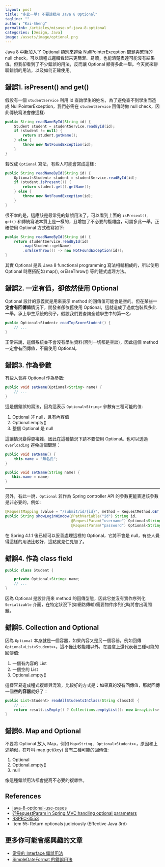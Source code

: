 ```yaml
---
layout: post
title: "多此一舉! 不要這樣用 Java 8 Optional"
tagline: ""
author: "Kai-Sheng"
permalink: /articles/misuse-of-java-8-optional
categories: [Design, Java]
image: /assets/image/optional.png
--- 
```


Java 8 中新加入了 Optional 類別來避免 NullPointerException 問題與繁瑣的 null check，可以讓程式邏輯看起來更簡潔、易讀，也能清楚表達可能沒有結果值。但我卻看到了不少錯誤的用法，反而讓 Optional 顯得多此一舉。今天就來聊聊錯誤的用法，以及如何正確使用。
 
## **錯誤1. isPresent() and get()**
假設有一個 `studentService` 利用 id 查詢學生的姓名，為了避免查不到學生而造成 NullPointerException，我們必需在 `studentService` 回傳時做 null check，因此傳統寫法會像這樣:

```java
public String readNameById(String id) {
    Student student = studentService.readById(id);
    if (student != null) {
        return student.getName();
    } else {
        throw new NotFoundException(id); 
    }
}
```
若改成 `Optional` 寫法，有些人可能會寫成這樣 :

```java
public String readNameById(String id) {
    Optional<Student> student = studentService.readById(id);
    if (student.isPresent()) {
        return student.get().getName();
    } else {
        throw new NotFoundException(id); 
    }
}
```

很不幸的是，這應該是最常見的錯誤用法了，可以看到上面的 `isPresent()`, `get()` 和傳統寫法本質上是一樣的，且增加了不必要的複雜度，可謂多此一舉。正確使用 Optional 方式改寫如下:
 
```java
public String readNameById(String id) {
    return studentService.readById(id)
        .map(Student::getName)
        .orElseThrow(() -> new NotFoundException(id));
}
```
其實 Optional 是與 Java 8 functional programming 寫法相輔相成的，所以使用 Optional 時應搭配如 map(), orElseThrow() 等的鏈式處理方法。

## **錯誤2. 一定有值，卻依然使用 Optional**
Optional 設計的意義就是用來表示 method 的回傳值可能會是空的。但在某些**一定會有回傳值**情況下，開發者卻依舊使用 Optional，這就造成了過度包裝與多此一舉。承上學生系統的例子，假設我們要查詢全體學生中的第一名:
```java
public Optional<Student> readTopScoreStudent() {
    // ...
}
```
正常來說，這個系統並不會沒有學生資料(否則一切都是空談)，因此這個 method 一定會有回傳值，不需使用 Optional。

## **錯誤3. 作為參數**

有些人會將 Optional 作為參數: 

```java
public void setName(Optional<String> name) {
    // ...
}
```

這是個錯誤的寫法，因為這表示 `Optional<String>` 參數有三種可能的值:
1. Optional 非 null，且有內容值
2. Optional.empty()
3. 整個 Optional 是 null

這讓情況變得更複雜，因此在這種情況下請不要使用 Optional。也可以透過 `overloading` 避免這個問題：

```java
public void setName() {
    this.name = "無名氏";
}

public void setName(String name) {
   this.name = name;
}
```

-------

另外，有此一說，`Optional` 若作為 Spring controller API 的參數更能表達該參數是非必要的，例如: 

```java
@RequestMapping (value = "/submit/id/{id}", method = RequestMethod.GET, produces="text/xml")
public String showLoginWindow(@PathVariable("id") String id,
                              @RequestParam("username") Optional<String> username,
                              @RequestParam("password") Optional<String> password) { ... }
```

在 Spring 4.1.1 後已經可以妥善處理這裡的 Optional，它將不會是 null，有些人覺得這樣的用法比較好，這點就見仁見智了。

## **錯誤4. 作為 class field**

```java
public class Student {

    private Optional<String> name;
    // ...
}
```

因為 Optional 是設計用來 method 的回傳型態，因此它並沒有實作序列化 `Serializable` 介面，在特定狀況下(如網路傳輸)需要物件序列化時將會出現問題。

## **錯誤5. Collection and Optional**
因為 `Optional` 本身就是一個容器，如果內容又是另一個容器，例如回傳 `Optional<List<Student>>`，這不僅比較複雜以外，在語意上還代表著三種可能的回傳值:
1. 一個有內容的 List
2. 一個空的 List
3. Optional.empty()

這樣容易造成程式複雜與混淆，比較好的方式是：如果真的沒有回傳值，那就回傳一個**空的容器**就好了：

```java
public List<Student> readAllStudentsInClass(String classId) {
    // ... 
    return result.isEmpty() ? Collections.emptyList(): new ArrayList<>(result);
}
```
 
## **錯誤6. Map and Optional**
不要將 Optional 放入 Map，例如 `Map<String, Optional<Student>>`，原因和上述類似，在呼叫 map.get(key) 會有三種可能的回傳值:
1. Optional<Student>
2. Optional.empty()
3. null

像這種錯誤用法都會提高不必要的複雜性。

## **References**
- [java-8-optional-use-cases](http://dolszewski.com/java/java-8-optional-use-cases/)
- [@RequestParam in Spring MVC handling optional parameters](https://stackoverflow.com/questions/22373696/requestparam-in-spring-mvc-handling-optional-parameters)
- [RSPEC-3553](https://rules.sonarsource.com/java/tag/clumsy/RSPEC-3553)
- Item 55: Return optionals judiciously (Effective Java 3rd)

## **更多你可能會感興趣的文章**
- [常見的 Interface 錯誤用法](/articles/anti-pattern-of-java-interface-impl-style)
- [SimpleDateFormat 的錯誤用法](/articles/simple-date-format)